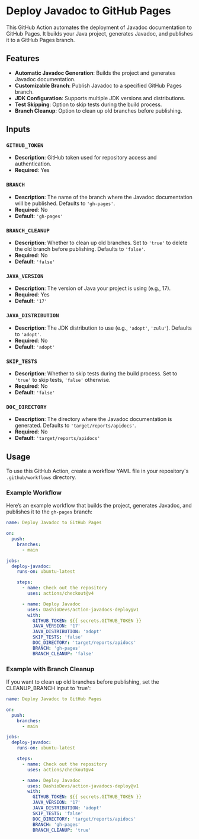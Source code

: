 # Deploy Javadoc to GitHub Pages

This GitHub Action automates the deployment of Javadoc documentation to GitHub Pages. It builds your Java project, generates Javadoc, and publishes it to a GitHub Pages branch.

## Features

- **Automatic Javadoc Generation**: Builds the project and generates Javadoc documentation.
- **Customizable Branch**: Publish Javadoc to a specified GitHub Pages branch.
- **JDK Configuration**: Supports multiple JDK versions and distributions.
- **Test Skipping**: Option to skip tests during the build process.
- **Branch Cleanup**: Option to clean up old branches before publishing.

## Inputs

### `GITHUB_TOKEN`
- **Description**: GitHub token used for repository access and authentication.
- **Required**: Yes

### `BRANCH`
- **Description**: The name of the branch where the Javadoc documentation will be published. Defaults to `'gh-pages'`.
- **Required**: No
- **Default**: `'gh-pages'`

### `BRANCH_CLEANUP`
- **Description**: Whether to clean up old branches. Set to `'true'` to delete the old branch before publishing. Defaults to `'false'`.
- **Required**: No
- **Default**: `'false'`

### `JAVA_VERSION`
- **Description**: The version of Java your project is using (e.g., 17).
- **Required**: Yes
- **Default**: `'17'`

### `JAVA_DISTRIBUTION`
- **Description**: The JDK distribution to use (e.g., `'adopt'`, `'zulu'`). Defaults to `'adopt'`.
- **Required**: No
- **Default**: `'adopt'`

### `SKIP_TESTS`
- **Description**: Whether to skip tests during the build process. Set to `'true'` to skip tests, `'false'` otherwise.
- **Required**: No
- **Default**: `'false'`

### `DOC_DIRECTORY`
- **Description**: The directory where the Javadoc documentation is generated. Defaults to `'target/reports/apidocs'`.
- **Required**: No
- **Default**: `'target/reports/apidocs'`

## Usage

To use this GitHub Action, create a workflow YAML file in your repository's `.github/workflows` directory.

### Example Workflow

Here’s an example workflow that builds the project, generates Javadoc, and publishes it to the `gh-pages` branch:

```yaml
name: Deploy Javadoc to GitHub Pages

on:
  push:
    branches:
      - main

jobs:
  deploy-javadoc:
    runs-on: ubuntu-latest

    steps:
      - name: Check out the repository
        uses: actions/checkout@v4

      - name: Deploy Javadoc
        uses: DashioDevs/action-javadocs-deploy@v1
        with:
          GITHUB_TOKEN: ${{ secrets.GITHUB_TOKEN }}
          JAVA_VERSION: '17'
          JAVA_DISTRIBUTION: 'adopt'
          SKIP_TESTS: 'false'
          DOC_DIRECTORY: 'target/reports/apidocs'
          BRANCH: 'gh-pages'
          BRANCH_CLEANUP: 'false'
```

### Example with Branch Cleanup

If you want to clean up old branches before publishing, set the CLEANUP_BRANCH input to 'true':

```yaml
name: Deploy Javadoc to GitHub Pages

on:
  push:
    branches:
      - main

jobs:
  deploy-javadoc:
    runs-on: ubuntu-latest

    steps:
      - name: Check out the repository
        uses: actions/checkout@v4

      - name: Deploy Javadoc
        uses: DashioDevs/action-javadocs-deploy@v1
        with:
          GITHUB_TOKEN: ${{ secrets.GITHUB_TOKEN }}
          JAVA_VERSION: '17'
          JAVA_DISTRIBUTION: 'adopt'
          SKIP_TESTS: 'false'
          DOC_DIRECTORY: 'target/reports/apidocs'
          BRANCH: 'gh-pages'
          BRANCH_CLEANUP: 'true'
```